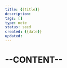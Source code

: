 ```yaml
---
title: {{title}}
description:
tags: []
type: note
status: seed
created: {{date}}
updated:
---
```


# --CONTENT--
